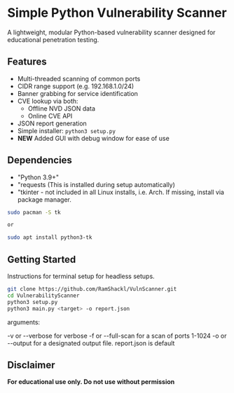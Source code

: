 # Simple Python Vulnerability Scanner

A lightweight, modular Python-based vulnerability scanner designed for educational penetration testing.

## Features
- Multi-threaded scanning of common ports
- CIDR range support (e.g. 192.168.1.0/24)
- Banner grabbing for service identification
- CVE lookup via both:
    - Offline NVD JSON data
    - Online CVE API
- JSON report generation
- Simple installer: `python3 setup.py`
- **NEW** Added GUI with debug window for ease of use

## Dependencies
- "Python 3.9+"
- "requests (This is installed during setup automatically)
- "tkinter - not included in all Linux installs, i.e. Arch. If missing, install via package manager.
```bash
sudo pacman -S tk 

or

sudo apt install python3-tk
```
## Getting Started

Instructions for terminal setup for headless setups.

```bash
git clone https://github.com/RamShackl/VulnScanner.git
cd VulnerabilityScanner
python3 setup.py
python3 main.py <target> -o report.json
```

arguments:

-v or --verbose for verbose
-f or --full-scan for a scan of ports 1-1024
-o or --output for a designated output file. report.json is default

## Disclaimer
**For educational use only. Do not use without permission**